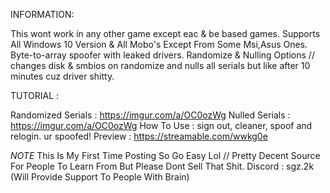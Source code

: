 INFORMATION:

This wont work in any other game except eac & be based games.
Supports All Windows 10 Version & All Mobo's Except From Some Msi,Asus Ones.
Byte-to-array spoofer with leaked drivers.
Randomize & Nulling Options // changes disk & smbios on randomize and nulls all serials but like after 10 minutes cuz driver shitty.

TUTORIAL : 

Randomized Serials : https://imgur.com/a/OC0ozWg
Nulled Serials : https://imgur.com/a/OC0ozWg
How To Use : sign out, cleaner, spoof and relogin. ur spoofed!
Preview : https://streamable.com/wwkg0e

*NOTE*
This Is My First Time Posting So Go Easy Lol // Pretty Decent Source For People To Learn From But Please Dont Sell That Shit. Discord : sgz.2k (Will Provide Support To People With Brain)
